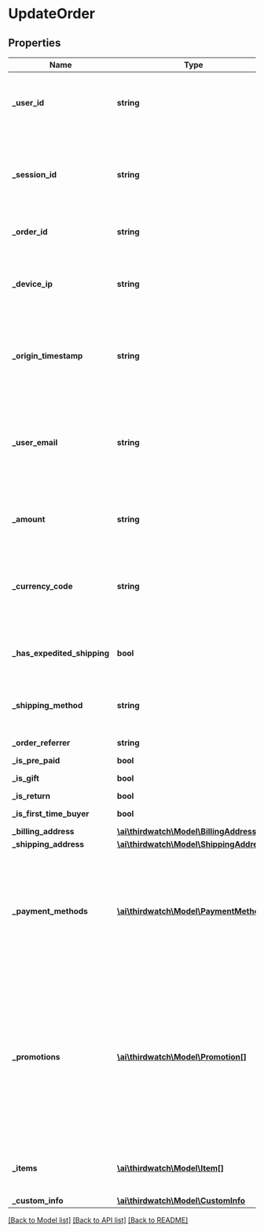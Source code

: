 # UpdateOrder

## Properties
Name | Type | Description | Notes
------------ | ------------- | ------------- | -------------
**_user_id** | **string** | The user&#39;s account ID according to your systems. Note that user IDs are case sensitive. | [optional] 
**_session_id** | **string** | The user&#39;s current session ID, used to tie a user&#39;s action before and after login or account creation. Required if no user_id values is provided. | [optional] 
**_order_id** | **string** | The ID for tracking this order in your system. | 
**_device_ip** | **string** | IP address of the request made by the user. Recommended for historical backfills and customers with mobile apps. | [optional] 
**_origin_timestamp** | **string** | Represents the time the event occured in your system. Send as a UNIX timestamp in milliseconds in string. | [optional] 
**_user_email** | **string** | Email of the user creating this order. Note - If the user&#39;s email is also their account ID in your system, set both the userId and userEmail fields to their email address. | [optional] 
**_amount** | **string** | The item unit price in numbers, in the base unit of the currency_code.e.g. \&quot;2500\&quot; | [optional] 
**_currency_code** | **string** | The [ISO-4217](http://en.wikipedia.org/wiki/ISO_4217) currency code for the amount. e.g., USD, INR alternative currencies, like bitcoin or points systems. | [optional] 
**_has_expedited_shipping** | **bool** | Whether the user requested priority/expedited shipping on their order. | [optional] 
**_shipping_method** | **string** | Indicates the method of delivery to the user. e.g. _electronic, _physical | [optional] 
**_order_referrer** | **string** | Referer website or user name. | [optional] 
**_is_pre_paid** | **bool** | is order is prepaid. | [optional] 
**_is_gift** | **bool** | Is user chosen gift pack. | [optional] 
**_is_return** | **bool** | Is this return order. | [optional] 
**_is_first_time_buyer** | **bool** | Is user first time buyer. | [optional] 
**_billing_address** | [**\ai\thirdwatch\Model\BillingAddress**](BillingAddress.md) |  | [optional] 
**_shipping_address** | [**\ai\thirdwatch\Model\ShippingAddress**](ShippingAddress.md) |  | [optional] 
**_payment_methods** | [**\ai\thirdwatch\Model\PaymentMethod[]**](PaymentMethod.md) | The payment information associated with this order. Represented as an array of nested payment_method objects containing payment type, payment gateway, credit card bin, etc. | [optional] 
**_promotions** | [**\ai\thirdwatch\Model\Promotion[]**](Promotion.md) | The list of promotions that apply to this order. You can add one or more promotions when creating or updating an order. Represented as a JSON array of promotion objects. You can also separately add promotions to the account via the addPromotion event. | [optional] 
**_items** | [**\ai\thirdwatch\Model\Item[]**](Item.md) | The list of items ordered. Represented as a JSON array of item | [optional] 
**_custom_info** | [**\ai\thirdwatch\Model\CustomInfo**](CustomInfo.md) |  | [optional] 

[[Back to Model list]](../README.md#documentation-for-models) [[Back to API list]](../README.md#documentation-for-api-endpoints) [[Back to README]](../README.md)


